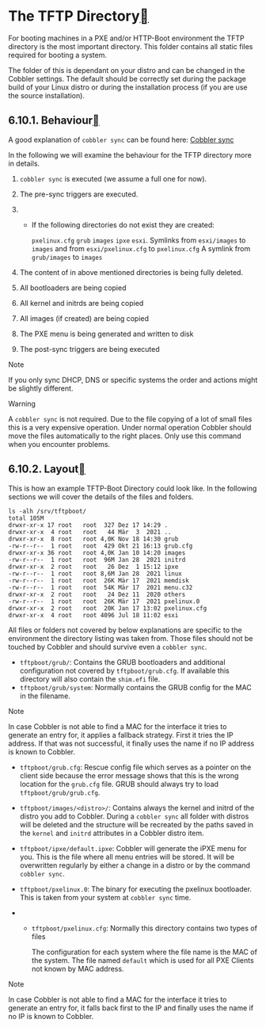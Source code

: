 # The TFTP Directory[](https://cobbler.readthedocs.io/en/latest/user-guide/tftp.html#the-tftp-directory)

For booting machines in a PXE and/or HTTP-Boot environment the TFTP directory is the most important directory. This folder contains all static files required for booting a system.

The folder of this is dependant on your distro and can be changed in the Cobbler settings. The default should be correctly set during the package build of your Linux distro or during the installation process (if you are use the source installation).

## 6.10.1. Behaviour[](https://cobbler.readthedocs.io/en/latest/user-guide/tftp.html#behaviour)

A good explanation of `cobbler sync` can be found here: [Cobbler sync](https://cobbler.readthedocs.io/en/latest/cobbler.html#cli-cobbler-sync)

In the following we will examine the behaviour for the TFTP directory more in details.

1. `cobbler sync` is executed (we assume a full one for now).

2. The pre-sync triggers are executed.

3. - If the following directories do not exist they are created:

     `pxelinux.cfg` `grub` `images` `ipxe` `esxi`. Symlinks from `esxi/images` to `images` and from `esxi/pxelinux.cfg` to `pxelinux.cfg` A symlink from `grub/images` to `images`

4. The content of in above mentioned directories is being fully deleted.

5. All bootloaders are being copied

6. All kernel and initrds are being copied

7. All images (if created) are being copied

8. The PXE menu is being generated and written to disk

9. The post-sync triggers are being executed

Note

If you only sync DHCP, DNS or specific systems the order and actions might be slightly different.

Warning

A `cobbler sync` is not required. Due to the file copying of a lot of small files this is a very expensive operation. Under normal operation Cobbler should move the files automatically to the right places. Only use this command when you encounter problems.

## 6.10.2. Layout[](https://cobbler.readthedocs.io/en/latest/user-guide/tftp.html#layout)

This is how an example TFTP-Boot Directory could look like. In the following sections we will cover the details of the files and folders.

```
ls -alh /srv/tftpboot/
total 105M
drwxr-xr-x 17 root   root  327 Dez 17 14:29 .
drwxr-xr-x  4 root   root   44 Mär  3  2021 ..
drwxr-xr-x  8 root   root 4,0K Nov 18 14:30 grub
-rw-r--r--  1 root   root  429 Okt 21 16:13 grub.cfg
drwxr-xr-x 36 root   root 4,0K Jan 10 14:20 images
-rw-r--r--  1 root   root  96M Jan 28  2021 initrd
drwxr-xr-x  2 root   root   26 Dez  1 15:12 ipxe
-rw-r--r--  1 root   root 8,6M Jan 28  2021 linux
-rw-r--r--  1 root   root  26K Mär 17  2021 memdisk
-rw-r--r--  1 root   root  54K Mär 17  2021 menu.c32
drwxr-xr-x  2 root   root   24 Dez 11  2020 others
-rw-r--r--  1 root   root  26K Mär 17  2021 pxelinux.0
drwxr-xr-x  2 root   root  20K Jan 17 13:02 pxelinux.cfg
drwxr-xr-x  4 root   root 4096 Jul 18 11:02 esxi
```

All files or folders not covered by below explanations are specific to the environment the directory listing was taken from. Those files should not be touched by Cobbler and should survive even a `cobbler sync`.

- `tftpboot/grub/`: Contains the GRUB bootloaders and additional configuration not covered by `tftpboot/grub.cfg`. If available this directory will also contain the `shim.efi` file.
- `tftpboot/grub/system`: Normally contains the GRUB config for the MAC in the filename.

Note

In case Cobbler is not able to find a MAC for the interface it tries to generate an entry for, it applies a fallback strategy. First it tries the IP address. If that was not successful, it finally uses the name if no IP address is known to Cobbler.

- `tftpboot/grub.cfg`: Rescue config file which serves as a pointer on the client side because the error message shows that this is the wrong location for the `grub.cfg` file. GRUB should always try to load `tftpboot/grub/grub.cfg`.

- `tftpboot/images/<distro>/`: Contains always the kernel and initrd of the distro you add to Cobbler. During a `cobbler sync` all folder with distros will be deleted and the structure will be recreated by the paths saved in the `kernel` and `initrd` attributes in a Cobbler distro item.

- `tftpboot/ipxe/default.ipxe`: Cobbler will generate the iPXE menu for you. This is the file where all menu entries will be stored. It will be overwritten regularly by either a change in a distro or by the command `cobbler sync`.

- `tftpboot/pxelinux.0`: The binary for executing the pxelinux bootloader. This is taken from your system at `cobbler sync` time.

- - `tftpboot/pxelinux.cfg`: Normally this directory contains two types of files

    The configuration for each system where the file name is the MAC of the system. The file named `default` which is used for all PXE Clients not known by MAC address.

Note

In case Cobbler is not able to find a MAC for the interface it tries to generate an entry for, it falls back first to the IP and finally uses the name if no IP is known to Cobbler.